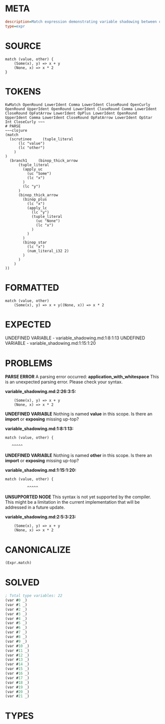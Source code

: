 # META
~~~ini
description=Match expression demonstrating variable shadowing between outer scope and branches
type=expr
~~~
# SOURCE
~~~roc
match (value, other) {
    (Some(x), y) => x + y
    (None, x) => x * 2
}
~~~
# TOKENS
~~~text
KwMatch OpenRound LowerIdent Comma LowerIdent CloseRound OpenCurly OpenRound UpperIdent OpenRound LowerIdent CloseRound Comma LowerIdent CloseRound OpFatArrow LowerIdent OpPlus LowerIdent OpenRound UpperIdent Comma LowerIdent CloseRound OpFatArrow LowerIdent OpStar Int CloseCurly ~~~
# PARSE
~~~clojure
(match
  (scrutinee     (tuple_literal
      (lc "value")
      (lc "other")
    )
)
  (branch1     (binop_thick_arrow
      (tuple_literal
        (apply_uc
          (uc "Some")
          (lc "x")
        )
        (lc "y")
      )
      (binop_thick_arrow
        (binop_plus
          (lc "x")
          (apply_lc
            (lc "y")
            (tuple_literal
              (uc "None")
              (lc "x")
            )
          )
        )
        (binop_star
          (lc "x")
          (num_literal_i32 2)
        )
      )
    )
))
~~~
# FORMATTED
~~~roc
match (value, other)
	(Some(x), y) => x + y((None, x)) => x * 2
~~~
# EXPECTED
UNDEFINED VARIABLE - variable_shadowing.md:1:8:1:13
UNDEFINED VARIABLE - variable_shadowing.md:1:15:1:20
# PROBLEMS
**PARSE ERROR**
A parsing error occurred: **application_with_whitespace**
This is an unexpected parsing error. Please check your syntax.

**variable_shadowing.md:2:26:3:5:**
```roc
    (Some(x), y) => x + y
    (None, x) => x * 2
```


**UNDEFINED VARIABLE**
Nothing is named **value** in this scope.
Is there an **import** or **exposing** missing up-top?

**variable_shadowing.md:1:8:1:13:**
```roc
match (value, other) {
```
       ^^^^^


**UNDEFINED VARIABLE**
Nothing is named **other** in this scope.
Is there an **import** or **exposing** missing up-top?

**variable_shadowing.md:1:15:1:20:**
```roc
match (value, other) {
```
              ^^^^^


**UNSUPPORTED NODE**
This syntax is not yet supported by the compiler.
This might be a limitation in the current implementation that will be addressed in a future update.

**variable_shadowing.md:2:5:3:23:**
```roc
    (Some(x), y) => x + y
    (None, x) => x * 2
```


# CANONICALIZE
~~~clojure
(Expr.match)
~~~
# SOLVED
~~~clojure
; Total type variables: 22
(var #0 _)
(var #1 _)
(var #2 _)
(var #3 _)
(var #4 _)
(var #5 _)
(var #6 _)
(var #7 _)
(var #8 _)
(var #9 _)
(var #10 _)
(var #11 _)
(var #12 _)
(var #13 _)
(var #14 _)
(var #15 _)
(var #16 _)
(var #17 _)
(var #18 _)
(var #19 _)
(var #20 _)
(var #21 _)
~~~
# TYPES
~~~roc
~~~
